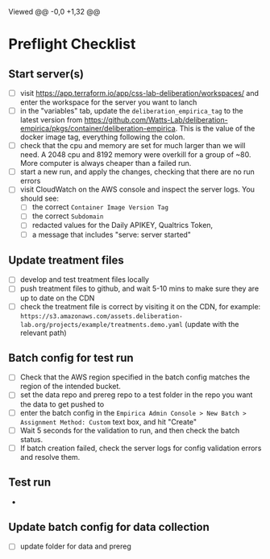 Viewed
@@ -0,0 +1,32 @@

# Preflight Checklist

## Start server(s)

- [ ] visit https://app.terraform.io/app/css-lab-deliberation/workspaces/ and enter the workspace for the server you want to lanch
- [ ] in the "variables" tab, update the `deliberation_empirica_tag` to the latest version from https://github.com/Watts-Lab/deliberation-empirica/pkgs/container/deliberation-empirica. This is the value of the docker image tag, everything following the colon.
- [ ] check that the cpu and memory are set for much larger than we will need. A 2048 cpu and 8192 memory were overkill for a group of ~80. More computer is always cheaper than a failed run.
- [ ] start a new run, and apply the changes, checking that there are no run errors
- [ ] visit CloudWatch on the AWS console and inspect the server logs. You should see:
  - [ ] the correct `Container Image Version Tag`
  - [ ] the correct `Subdomain`
  - [ ] redacted values for the Daily APIKEY, Qualtrics Token,
  - [ ] a message that includes "serve: server started"

## Update treatment files

- [ ] develop and test treatment files locally
- [ ] push treatment files to github, and wait 5-10 mins to make sure they are up to date on the CDN
- [ ] check the treatment file is correct by visiting it on the CDN, for example: `https://s3.amazonaws.com/assets.deliberation-lab.org/projects/example/treatments.demo.yaml` (update with the relevant path)

## Batch config for test run

- [ ] Check that the AWS region specified in the batch config matches the region of the intended bucket.
- [ ] set the data repo and prereg repo to a test folder in the repo you want the data to get pushed to
- [ ] enter the batch config in the `Empirica Admin Console > New Batch > Assignment Method: Custom` text box, and hit "Create"
- [ ] Wait 5 seconds for the validation to run, and then check the batch status.
- [ ] If batch creation failed, check the server logs for config validation errors and resolve them.

## Test run

-

## Update batch config for data collection

- [ ] update folder for data and prereg
